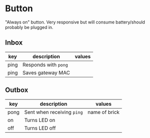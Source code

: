 # Button

"Always on" button.
Very responsive but will consume battery/should probably be plugged in.

## Inbox

| key  | description          | values |
|------|----------------------|--------|
| ping | Responds with `pong` |        |
| ping | Saves gateway MAC    |        |


## Outbox

| key  | description                | values        |
|------|----------------------------|---------------|
| pong | Sent when receiving `ping` | name of brick |
| on   | Turns LED on               |               |
| off  | Turns LED off              |               |

